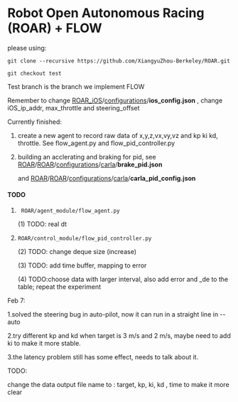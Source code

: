 # Robot Open Autonomous Racing (ROAR) + FLOW



please using:

```
git clone --recursive https://github.com/XiangyuZhou-Berkeley/ROAR.git
```

```
git checkout test
```

Test branch is the branch we implement FLOW

Remember to change [ROAR_iOS](https://github.com/wuxiaohua1011/ROAR_iOS/tree/81ee4ea30c32e62bd18a3da9213778a7113a5c83)/[configurations](https://github.com/wuxiaohua1011/ROAR_iOS/tree/81ee4ea30c32e62bd18a3da9213778a7113a5c83/configurations)/**ios_config.json** , change iOS_ip_addr, max_throttle and steering_offset

Currently finished:

1. create a new agent to record raw data of x,y,z,vx,vy,vz and kp ki kd, throttle. See flow_agent.py and flow_pid_controller.py

2. building an acclerating and braking for pid, see [ROAR](https://github.com/XiangyuZhou-Berkeley/ROAR/tree/test)/[ROAR](https://github.com/XiangyuZhou-Berkeley/ROAR/tree/test/ROAR)/[configurations](https://github.com/XiangyuZhou-Berkeley/ROAR/tree/test/ROAR/configurations)/[carla](https://github.com/XiangyuZhou-Berkeley/ROAR/tree/test/ROAR/configurations/carla)/**brake_pid.json**  

   and [ROAR](https://github.com/XiangyuZhou-Berkeley/ROAR/tree/test)/[ROAR](https://github.com/XiangyuZhou-Berkeley/ROAR/tree/test/ROAR)/[configurations](https://github.com/XiangyuZhou-Berkeley/ROAR/tree/test/ROAR/configurations)/[carla](https://github.com/XiangyuZhou-Berkeley/ROAR/tree/test/ROAR/configurations/carla)/**carla_pid_config.json** 



#### TODO

1. ` ROAR/agent_module/flow_agent.py`

   (1) TODO: real dt

2. `ROAR/control_module/flow_pid_controller.py`

   \(2) TODO: change deque size (increase)

   \(3) TODO: add time buffer, mapping to error

   (4) TODO:choose data with larger interval, also add error and _de to the table; repeat the experiment



Feb 7:

1.solved the steering bug in auto-pilot, now it can run in a straight line in --auto

2.try different kp and kd when target is 3 m/s and 2 m/s, maybe need to add ki to make it more stable.

3.the latency problem still has some effect, needs to talk about it.

TODO:

change the data output file name to : target, kp, ki, kd , time to make it more clear 

